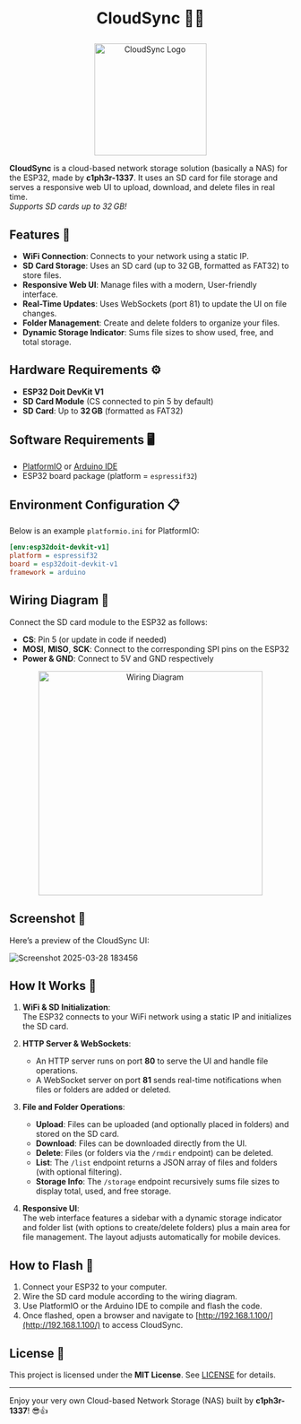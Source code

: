 # <p align="center">CloudSync 📡💾</p>

<p align="center">
  <img src="https://github.com/user-attachments/assets/20132858-7061-4611-893e-fcbb4551bf07" alt="CloudSync Logo" width="200">
</p>

**CloudSync** is a cloud-based network storage solution (basically a NAS) for the ESP32, made by **c1ph3r-1337**. It uses an SD card for file storage and serves a responsive web UI to upload, download, and delete files in real time.  
*Supports SD cards up to 32 GB!*

## Features 🚀
- **WiFi Connection**: Connects to your network using a static IP.
- **SD Card Storage**: Uses an SD card (up to 32 GB, formatted as FAT32) to store files.
- **Responsive Web UI**: Manage files with a modern, User-friendly interface.
- **Real-Time Updates**: Uses WebSockets (port 81) to update the UI on file changes.
- **Folder Management**: Create and delete folders to organize your files.
- **Dynamic Storage Indicator**: Sums file sizes to show used, free, and total storage.

## Hardware Requirements ⚙️
- **ESP32 Doit DevKit V1**  
- **SD Card Module** (CS connected to pin 5 by default)  
- **SD Card**: Up to **32 GB** (formatted as FAT32)

## Software Requirements 🖥️
- [PlatformIO](https://platformio.org/) or [Arduino IDE](https://www.arduino.cc/en/software)  
- ESP32 board package (platform = `espressif32`)

## Environment Configuration 📋
Below is an example `platformio.ini` for PlatformIO:

```ini
[env:esp32doit-devkit-v1]
platform = espressif32
board = esp32doit-devkit-v1
framework = arduino
```

## Wiring Diagram 🔌
Connect the SD card module to the ESP32 as follows:
- **CS**: Pin 5 (or update in code if needed)
- **MOSI**, **MISO**, **SCK**: Connect to the corresponding SPI pins on the ESP32
- **Power & GND**: Connect to 5V and GND respectively

<p align="center">
  <img src="https://github.com/user-attachments/assets/8babf82b-86e3-4de6-b19c-37dd4dbd22a3" alt="Wiring Diagram" width="400">
</p>

## Screenshot 📸
Here’s a preview of the CloudSync UI:

![Screenshot 2025-03-28 183456](https://github.com/user-attachments/assets/da358558-a6e3-49c0-96d6-ffe7cbb43b86)

## How It Works 🤔
1. **WiFi & SD Initialization**:  
   The ESP32 connects to your WiFi network using a static IP and initializes the SD card.

2. **HTTP Server & WebSockets**:  
   - An HTTP server runs on port **80** to serve the UI and handle file operations.  
   - A WebSocket server on port **81** sends real-time notifications when files or folders are added or deleted.

3. **File and Folder Operations**:  
   - **Upload**: Files can be uploaded (and optionally placed in folders) and stored on the SD card.  
   - **Download**: Files can be downloaded directly from the UI.  
   - **Delete**: Files (or folders via the `/rmdir` endpoint) can be deleted.  
   - **List**: The `/list` endpoint returns a JSON array of files and folders (with optional filtering).  
   - **Storage Info**: The `/storage` endpoint recursively sums file sizes to display total, used, and free storage.

4. **Responsive UI**:  
   The web interface features a sidebar with a dynamic storage indicator and folder list (with options to create/delete folders) plus a main area for file management. The layout adjusts automatically for mobile devices.

## How to Flash 📡
1. Connect your ESP32 to your computer.  
2. Wire the SD card module according to the wiring diagram.  
3. Use PlatformIO or the Arduino IDE to compile and flash the code.  
4. Once flashed, open a browser and navigate to [http://192.168.1.100/](http://192.168.1.100/) to access CloudSync.

## License 📝
This project is licensed under the **MIT License**. See [LICENSE](LICENSE) for details.

---

Enjoy your very own Cloud-based Network Storage (NAS) built by **c1ph3r-1337**! 😎👍
```
